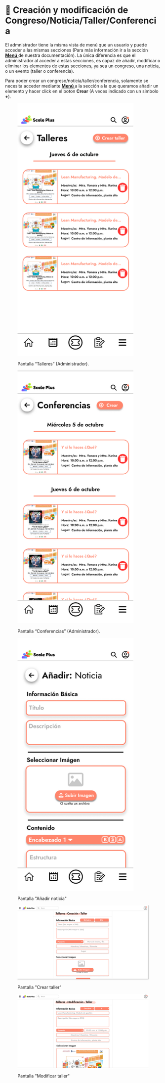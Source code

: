 # 📍 Creación y modificación de Congreso/Noticia/Taller/Conferencia

El admnistrador tiene la misma vista de menú que un usuario y puede acceder a las mismas secciones (Para más información ir a la sección [**Menú** ](../../funcionalidades/menu.md)de nuestra documentación). La única diferencia es que el administrador al acceder a estas secciones, es capaz de añadir, modificar o eliminar los elementos de estas secciones, ya sea un congreso, una noticia, o un evento (taller o conferencia).

Para poder crear un congreso/noticia/taller/conferencia, solamente se necesita acceder mediante [**Menú** ](../../funcionalidades/menu.md)a la sección a la que queramos añadir un elemento y hacer click en el boton **Crear** (A veces indicado con un simbolo **+**).&#x20;

<figure><img src="../../.gitbook/assets/Pantalla “Talleres” (Administrador)_.png" alt="" width="375"><figcaption><p>Pantalla “Talleres” (Administrador).</p></figcaption></figure>

<figure><img src="../../.gitbook/assets/Pantalla “Conferencias” (Administrador)_.png" alt="" width="375"><figcaption><p>Pantalla “Conferencias” (Administrador).</p></figcaption></figure>

<figure><img src="../../.gitbook/assets/Pantalla “Añadir Noticia”_.png" alt="" width="375"><figcaption><p>Pantalla "Añadir noticia"</p></figcaption></figure>

<figure><img src="../../.gitbook/assets/image (8).png" alt=""><figcaption><p>Pantalla "Crear taller"</p></figcaption></figure>

<figure><img src="../../.gitbook/assets/image (9).png" alt=""><figcaption><p>Pantalla "Modificar taller"</p></figcaption></figure>
